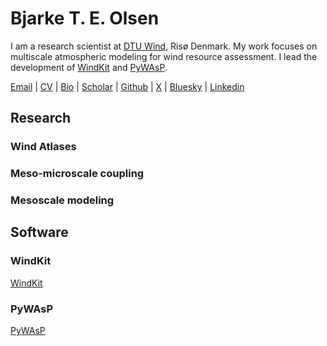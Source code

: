 
# Bjarke T. E. Olsen

I am a research scientist at [DTU Wind](https://wind.dtu.dk/), Risø Denmark. My work focuses on multiscale atmospheric modeling for wind resource assessment. I lead the development of [WindKit](https://docs.wasp.dk/windkit/) and [PyWAsP](https://docs.wasp.dk/pywasp/). 

[Email](mailto:bjarketol@gmail.com) | [CV]() | [Bio](bio.md) | [Scholar](https://scholar.google.com/citations?user=sh27EAEAAAAJ&hl=en) |  [Github](https://github.com/bjarketol) | [X](https://x.com/Bjarketol/) | [Bluesky](https://bsky.app/profile/bjarketol.bsky.social) | [Linkedin](https://linkedin.com/in/bjarketol) 


## Research 

### Wind Atlases

### Meso-microscale coupling

### Mesoscale modeling


## Software

### WindKit 

[WindKit](https://docs.wasp.dk/windkit/)

### PyWAsP

[PyWAsP](https://docs.wasp.dk/pywasp/)